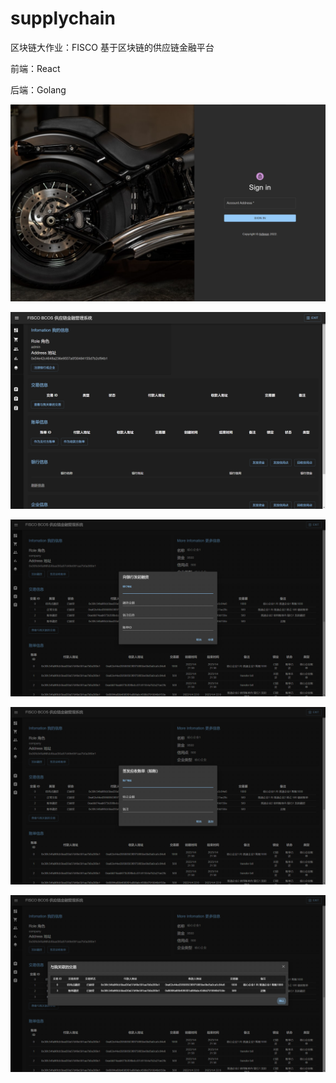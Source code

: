 # supplychain
区块链大作业：FISCO 基于区块链的供应链金融平台

前端：React

后端：Golang

![](./report/report/image-20220104130945579.png)

![image-20220104131041194](./report/report/image-20220104131041194.png)

![image-20220104220527543](./report/report/image-20220104220527543.png)



![image-20220104220517092](./report/report/image-20220104220517092.png)



![image-20220104220354043](./report/report/image-20220104220354043.png)
